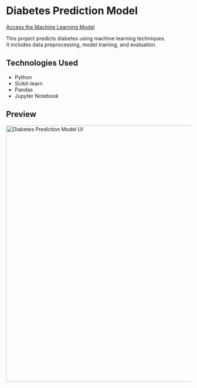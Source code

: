 # Diabetes Prediction Model

[Access the Machine Learning Model](https://huggingface.co/spaces/ritch12/Diabetes_Prediction_model)

This project predicts diabetes using machine learning techniques.  
It includes data preprocessing, model training, and evaluation.

## Technologies Used
- Python
- Scikit-learn
- Pandas
- Jupyter Notebook

## Preview

<img width="700" alt="Diabetes Prediction Model UI" src="https://github.com/user-attachments/assets/109e2d96-4a4c-4b57-ac0c-0333515d2387" />
